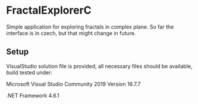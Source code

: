 # FractalExplorerC
Simple application for exploring fractals in complex plane. So far the interface is in czech, but that might change in future.

## Setup
VisualStudio solution file is provided, all necessary files should be available, build tested under: 

Microsoft Visual Studio Community 2019 Version 16.7.7

.NET Framework 4.6.1
